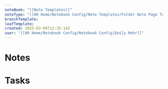 ```yaml
---
noteBook: "[[Note Templates]]"
noteType: "[[00 Home/Notebook Config/Note Templates/Folder Note Page Template|Folder Note]]"
branchTemplate: 
leafTemplate: 
created: 2025-03-09T12:35:14Z
user: "[[00 Home/Notebook Config/Notebook Config|Emily Mohr]]"
---
```

# Notes
# Tasks
